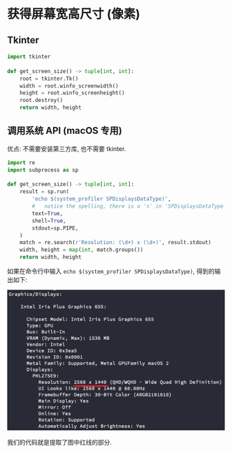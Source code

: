 # 获得屏幕宽高尺寸 (像素)

## Tkinter

```py
import tkinter

def get_screen_size() -> tuple[int, int]:
    root = tkinter.Tk()
    width = root.winfo_screenwidth()
    height = root.winfo_screenheight()
    root.destroy()
    return width, height
```

## 调用系统 API (macOS 专用)

优点: 不需要安装第三方库, 也不需要 tkinter.

```py
import re
import subprocess as sp

def get_screen_size() -> tuple[int, int]:
    result = sp.run(
        'echo $(system_profiler SPDisplaysDataType)',
        #   notice the spelling, there is a 's' in 'SPDisplaysDataType'.
        text=True,
        shell=True,
        stdout=sp.PIPE,
    )
    match = re.search(r'Resolution: (\d+) x (\d+)', result.stdout)
    width, height = map(int, match.groups())
    return width, height
```

如果在命令行中输入 `echo $(system_profiler SPDisplaysDataType)`, 得到的输出如下:

![](./_assets/171329.png)

我们的代码就是提取了图中红线的部分.
